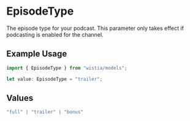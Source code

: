# EpisodeType

The episode type for your podcast.  This parameter only takes effect if podcasting is enabled for the channel.

## Example Usage

```typescript
import { EpisodeType } from "wistia/models";

let value: EpisodeType = "trailer";
```

## Values

```typescript
"full" | "trailer" | "bonus"
```